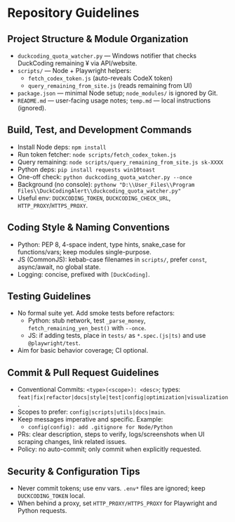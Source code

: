 # Repository Guidelines

## Project Structure & Module Organization
- `duckcoding_quota_watcher.py` — Windows notifier that checks DuckCoding remaining ¥ via API/website.
- `scripts/` — Node + Playwright helpers:
  - `fetch_codex_token.js` (auto-reveals CodeX token)
  - `query_remaining_from_site.js` (reads remaining from UI)
- `package.json` — minimal Node setup; `node_modules/` is ignored by Git.
- `README.md` — user-facing usage notes; `temp.md` — local instructions (ignored).

## Build, Test, and Development Commands
- Install Node deps: `npm install`
- Run token fetcher: `node scripts/fetch_codex_token.js`
- Query remaining: `node scripts/query_remaining_from_site.js sk-XXXX`
- Python deps: `pip install requests win10toast`
- One-off check: `python duckcoding_quota_watcher.py --once`
- Background (no console): `pythonw "D:\\User_Files\\Program Files\\DuckCodingAlert\\duckcoding_quota_watcher.py"`
- Useful env: `DUCKCODING_TOKEN`, `DUCKCODING_CHECK_URL`, `HTTP_PROXY`/`HTTPS_PROXY`.

## Coding Style & Naming Conventions
- Python: PEP 8, 4-space indent, type hints, snake_case for functions/vars; keep modules single-purpose.
- JS (CommonJS): kebab-case filenames in `scripts/`, prefer `const`, async/await, no global state.
- Logging: concise, prefixed with `[DuckCoding]`.

## Testing Guidelines
- No formal suite yet. Add smoke tests before refactors:
  - Python: stub network, test `_parse_money`, `fetch_remaining_yen_best()` with `--once`.
  - JS: if adding tests, place in `tests/` as `*.spec.(js|ts)` and use `@playwright/test`.
- Aim for basic behavior coverage; CI optional.

## Commit & Pull Request Guidelines
- Conventional Commits: `<type>(<scope>): <desc>`; types: `feat|fix|refactor|docs|style|test|config|optimization|visualization`.
- Scopes to prefer: `config|scripts|utils|docs|main`.
- Keep messages imperative and specific. Example:
  - `config(config): add .gitignore for Node/Python`
- PRs: clear description, steps to verify, logs/screenshots when UI scraping changes, link related issues.
- Policy: no auto-commit; only commit when explicitly requested.

## Security & Configuration Tips
- Never commit tokens; use env vars. `.env*` files are ignored; keep `DUCKCODING_TOKEN` local.
- When behind a proxy, set `HTTP_PROXY/HTTPS_PROXY` for Playwright and Python requests.